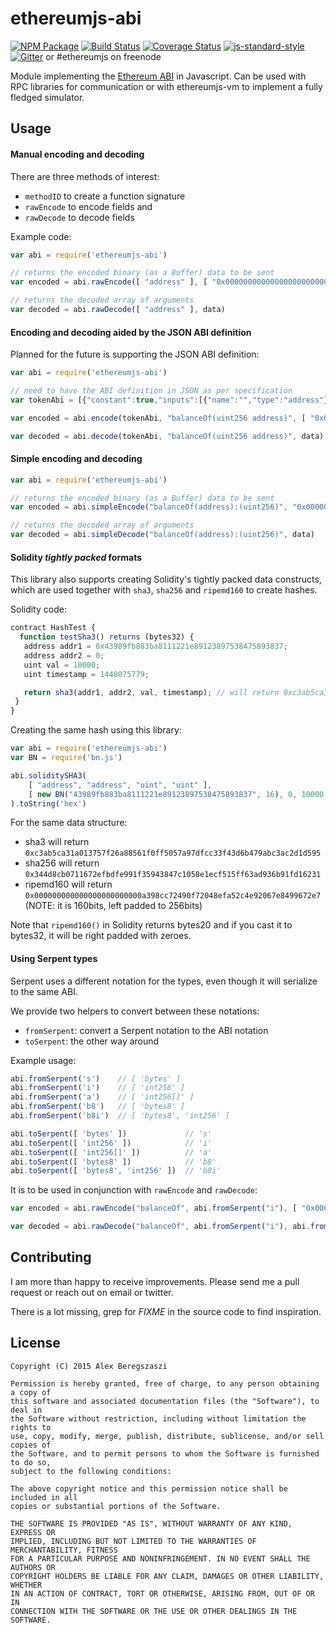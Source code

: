 # ethereumjs-abi

[![NPM Package](https://img.shields.io/npm/v/ethereumjs-abi.svg?style=flat-square)](https://www.npmjs.org/package/ethereumjs-abi)
[![Build Status](https://img.shields.io/travis/ethereumjs/ethereumjs-abi.svg?branch=master&style=flat-square)](https://travis-ci.org/ethereumjs/ethereumjs-abi)
[![Coverage Status](https://img.shields.io/coveralls/ethereumjs/ethereumjs-abi.svg?style=flat-square)](https://coveralls.io/r/ethereumjs/ethereumjs-abi)
[![js-standard-style](https://img.shields.io/badge/code%20style-standard-brightgreen.svg)](http://standardjs.com/)
[![Gitter](https://img.shields.io/gitter/room/ethereum/ethereumjs-lib.svg?style=flat-square)](https://gitter.im/ethereum/ethereumjs-lib) or #ethereumjs on freenode


Module implementing the [Ethereum ABI](https://github.com/ethereum/wiki/wiki/Ethereum-Contract-ABI) in Javascript. Can be used with RPC libraries for communication or with ethereumjs-vm to implement a fully fledged simulator.

## Usage

#### Manual encoding and decoding

There are three methods of interest:
- ```methodID``` to create a function signature
- ```rawEncode``` to encode fields and
- ```rawDecode``` to decode fields

Example code:
```js
var abi = require('ethereumjs-abi')

// returns the encoded binary (as a Buffer) data to be sent
var encoded = abi.rawEncode([ "address" ], [ "0x0000000000000000000000000000000000000000" ])

// returns the decoded array of arguments
var decoded = abi.rawDecode([ "address" ], data)
```

#### Encoding and decoding aided by the JSON ABI definition

Planned for the future is supporting the JSON ABI definition:

```js
var abi = require('ethereumjs-abi')

// need to have the ABI definition in JSON as per specification
var tokenAbi = [{"constant":true,"inputs":[{"name":"","type":"address"}],"name":"balanceOf","outputs":[{"name":"","type":"uint256"}],"type":"function"},{"constant":false,"inputs":[{"name":"_to","type":"address"},{"name":"_value","type":"uint256"}],"name":"transfer","outputs":[{"name":"success","type":"bool"}],"type":"function"},{"inputs":[],"type":"constructor"}]

var encoded = abi.encode(tokenAbi, "balanceOf(uint256 address)", [ "0x0000000000000000000000000000000000000000" ])

var decoded = abi.decode(tokenAbi, "balanceOf(uint256 address)", data)
```

#### Simple encoding and decoding

```js
var abi = require('ethereumjs-abi')

// returns the encoded binary (as a Buffer) data to be sent
var encoded = abi.simpleEncode("balanceOf(address):(uint256)", "0x0000000000000000000000000000000000000000")

// returns the decoded array of arguments
var decoded = abi.simpleDecode("balanceOf(address):(uint256)", data)
```

#### Solidity *tightly packed* formats

This library also supports creating Solidity's tightly packed data constructs, which are used together with ```sha3```, ```sha256``` and ```ripemd160``` to create hashes.

Solidity code:
```js
contract HashTest {
  function testSha3() returns (bytes32) {
   address addr1 = 0x43989fb883ba8111221e89123897538475893837;
   address addr2 = 0;
   uint val = 10000;
   uint timestamp = 1448075779;

   return sha3(addr1, addr2, val, timestamp); // will return 0xc3ab5ca31a013757f26a88561f0ff5057a97dfcc33f43d6b479abc3ac2d1d595
 }
}
```

Creating the same hash using this library:
```js
var abi = require('ethereumjs-abi')
var BN = require('bn.js')

abi.soliditySHA3(
    [ "address", "address", "uint", "uint" ],
    [ new BN("43989fb883ba8111221e89123897538475893837", 16), 0, 10000, 1448075779 ]
).toString('hex')
```

For the same data structure:
* sha3 will return ```0xc3ab5ca31a013757f26a88561f0ff5057a97dfcc33f43d6b479abc3ac2d1d595```
* sha256 will return ```0x344d8cb0711672efbdfe991f35943847c1058e1ecf515ff63ad936b91fd16231```
* ripemd160 will return ```0x000000000000000000000000a398cc72490f72048efa52c4e92067e8499672e7``` (NOTE: it is 160bits, left padded to 256bits)

Note that ```ripemd160()``` in Solidity returns bytes20 and if you cast it to bytes32, it will be right padded with zeroes.

#### Using Serpent types

Serpent uses a different notation for the types, even though it will serialize to the same ABI.

We provide two helpers to convert between these notations:
* ```fromSerpent```: convert a Serpent notation to the ABI notation
* ```toSerpent```: the other way around

Example usage:
```js
abi.fromSerpent('s')    // [ 'bytes' ]
abi.fromSerpent('i')    // [ 'int256' ]
abi.fromSerpent('a')    // [ 'int256[]' ]
abi.fromSerpent('b8')   // [ 'bytes8' ]
abi.fromSerpent('b8i')  // [ 'bytes8', 'int256' ]

abi.toSerpent([ 'bytes' ])             // 's'
abi.toSerpent([ 'int256' ])            // 'i'
abi.toSerpent([ 'int256[]' ])          // 'a'
abi.toSerpent([ 'bytes8' ])            // 'b8'
abi.toSerpent([ 'bytes8', 'int256' ])  // 'b8i'
```

It is to be used in conjunction with ```rawEncode``` and ```rawDecode```:

```js
var encoded = abi.rawEncode("balanceOf", abi.fromSerpent("i"), [ "0x0000000000000000000000000000000000000000" ])

var decoded = abi.rawDecode("balanceOf", abi.fromSerpent("i"), abi.fromSerpent("i"), data)
```

## Contributing

I am more than happy to receive improvements. Please send me a pull request or reach out on email or twitter.

There is a lot missing, grep for *FIXME* in the source code to find inspiration.

## License

    Copyright (C) 2015 Alex Beregszaszi

    Permission is hereby granted, free of charge, to any person obtaining a copy of
    this software and associated documentation files (the "Software"), to deal in
    the Software without restriction, including without limitation the rights to
    use, copy, modify, merge, publish, distribute, sublicense, and/or sell copies of
    the Software, and to permit persons to whom the Software is furnished to do so,
    subject to the following conditions:

    The above copyright notice and this permission notice shall be included in all
    copies or substantial portions of the Software.

    THE SOFTWARE IS PROVIDED "AS IS", WITHOUT WARRANTY OF ANY KIND, EXPRESS OR
    IMPLIED, INCLUDING BUT NOT LIMITED TO THE WARRANTIES OF MERCHANTABILITY, FITNESS
    FOR A PARTICULAR PURPOSE AND NONINFRINGEMENT. IN NO EVENT SHALL THE AUTHORS OR
    COPYRIGHT HOLDERS BE LIABLE FOR ANY CLAIM, DAMAGES OR OTHER LIABILITY, WHETHER
    IN AN ACTION OF CONTRACT, TORT OR OTHERWISE, ARISING FROM, OUT OF OR IN
    CONNECTION WITH THE SOFTWARE OR THE USE OR OTHER DEALINGS IN THE SOFTWARE.
